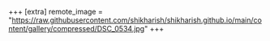 +++
[extra]
remote_image = "https://raw.githubusercontent.com/shikharish/shikharish.github.io/main/content/gallery/compressed/DSC_0534.jpg"
+++
